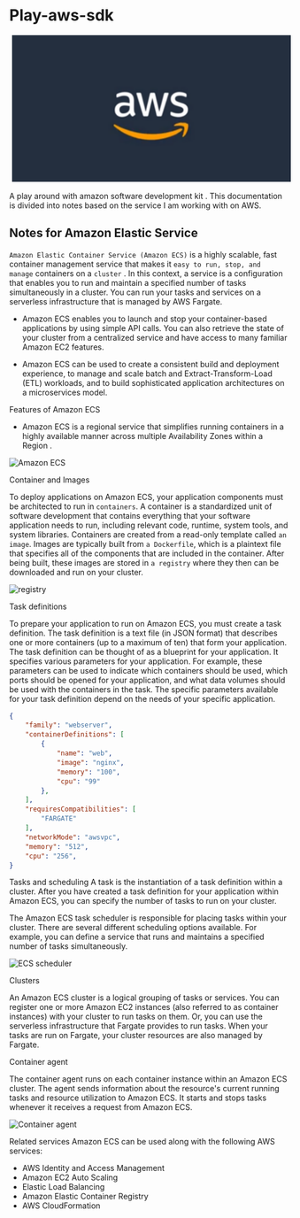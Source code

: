 # Play-aws-sdk

<img src="./banner.png" style="padding: 0 1%;display:inline-block;">

A play around with amazon software development kit . This documentation is divided into  notes based on the service I am working with  on AWS.

## Notes for Amazon Elastic Service

```Amazon Elastic Container Service (Amazon ECS)``` is a highly scalable, fast container management service that makes it ```easy to run, stop, and manage``` containers on a ```cluster``` .
In this context, a service is a configuration that enables you to run and maintain a specified number of tasks simultaneously in a cluster. You can run your tasks and services on a serverless infrastructure that is managed by AWS Fargate.

- Amazon ECS enables you to launch and stop your container-based applications by using simple API calls. You can also retrieve the state of your cluster from a centralized service and have access to many familiar Amazon EC2 features.

- Amazon ECS can be used to create a consistent build and deployment experience, to manage and scale batch and Extract-Transform-Load (ETL) workloads, and to build sophisticated application architectures on a microservices model. 
  
Features of Amazon ECS

- Amazon ECS is a regional service that simplifies running containers in a highly available manner across multiple Availability Zones within a Region .
  
![Amazon ECS](https://docs.aws.amazon.com/AmazonECS/latest/developerguide/images/overview-fargate.png)

Container and Images

To deploy applications on Amazon ECS, your application components must be architected to run in ```containers```. A container is a standardized unit of software development that contains everything that your software application needs to run, including relevant code, runtime, system tools, and system libraries. Containers are created from a read-only template called ```an image```.
Images are typically built from ```a Dockerfile```, which is a plaintext file that specifies all of the components that are included in the container. After being built, these images are stored in ```a registry``` where they then can be downloaded and run on your cluster.

![registry](https://docs.aws.amazon.com/AmazonECS/latest/developerguide/images/overview-containers.png)

Task definitions

To prepare your application to run on Amazon ECS, you must create a task definition. The task definition is a text file (in JSON format) that describes one or more containers (up to a maximum of ten) that form your application. The task definition can be thought of as a blueprint for your application. It specifies various parameters for your application. For example, these parameters can be used to indicate which containers should be used, which ports should be opened for your application, and what data volumes should be used with the containers in the task. The specific parameters available for your task definition depend on the needs of your specific application.

```json
{
    "family": "webserver",
    "containerDefinitions": [
        {
            "name": "web",
            "image": "nginx",
            "memory": "100",
            "cpu": "99"
        },
    ],
    "requiresCompatibilities": [
        "FARGATE"
    ],
    "networkMode": "awsvpc",
    "memory": "512",
    "cpu": "256",
}
```

Tasks and scheduling
A task is the instantiation of a task definition within a cluster. After you have created a task definition for your application within Amazon ECS, you can specify the number of tasks to run on your cluster.

The Amazon ECS task scheduler is responsible for placing tasks within your cluster. There are several different scheduling options available. For example, you can define a service that runs and maintains a specified number of tasks simultaneously.

![ECS scheduler](https://docs.aws.amazon.com/AmazonECS/latest/developerguide/images/overview-service-fargate.png)

Clusters

An Amazon ECS cluster is a logical grouping of tasks or services. You can register one or more Amazon EC2 instances (also referred to as container instances) with your cluster to run tasks on them. Or, you can use the serverless infrastructure that Fargate provides to run tasks. When your tasks are run on Fargate, your cluster resources are also managed by Fargate.

Container agent

The container agent runs on each container instance within an Amazon ECS cluster. The agent sends information about the resource's current running tasks and resource utilization to Amazon ECS. It starts and stops tasks whenever it receives a request from Amazon ECS.

![Container agent](https://docs.aws.amazon.com/AmazonECS/latest/developerguide/images/overview-containeragent-fargate.png)

Related services
Amazon ECS can be used along with the following AWS services:

- AWS Identity and Access Management
- Amazon EC2 Auto Scaling
- Elastic Load Balancing
- Amazon Elastic Container Registry
- AWS CloudFormation
  
  